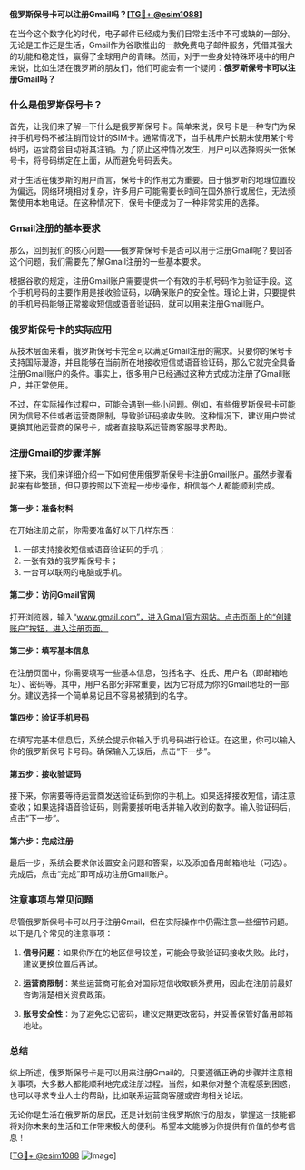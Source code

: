 **俄罗斯保号卡可以注册Gmail吗？[[TG💪+ @esim1088](https://t.me/s/esim1088)]**

在当今这个数字化的时代，电子邮件已经成为我们日常生活中不可或缺的一部分。无论是工作还是生活，Gmail作为谷歌推出的一款免费电子邮件服务，凭借其强大的功能和稳定性，赢得了全球用户的青睐。然而，对于一些身处特殊环境中的用户来说，比如生活在俄罗斯的朋友们，他们可能会有一个疑问：**俄罗斯保号卡可以注册Gmail吗？**

### 什么是俄罗斯保号卡？

首先，让我们来了解一下什么是俄罗斯保号卡。简单来说，保号卡是一种专门为保持手机号码不被注销而设计的SIM卡。通常情况下，当手机用户长期未使用某个号码时，运营商会自动将其注销。为了防止这种情况发生，用户可以选择购买一张保号卡，将号码绑定在上面，从而避免号码丢失。

对于生活在俄罗斯的用户而言，保号卡的作用尤为重要。由于俄罗斯的地理位置较为偏远，网络环境相对复杂，许多用户可能需要长时间在国外旅行或居住，无法频繁使用本地电话。在这种情况下，保号卡便成为了一种非常实用的选择。

### Gmail注册的基本要求

那么，回到我们的核心问题——俄罗斯保号卡是否可以用于注册Gmail呢？要回答这个问题，我们需要先了解Gmail注册的一些基本要求。

根据谷歌的规定，注册Gmail账户需要提供一个有效的手机号码作为验证手段。这个手机号码的主要作用是接收验证码，以确保账户的安全性。理论上讲，只要提供的手机号码能够正常接收短信或语音验证码，就可以用来注册Gmail账户。

### 俄罗斯保号卡的实际应用

从技术层面来看，俄罗斯保号卡完全可以满足Gmail注册的需求。只要你的保号卡支持国际漫游，并且能够在当前所在地接收短信或语音验证码，那么它就完全具备注册Gmail账户的条件。事实上，很多用户已经通过这种方式成功注册了Gmail账户，并正常使用。

不过，在实际操作过程中，可能会遇到一些小问题。例如，有些俄罗斯保号卡可能因为信号不佳或者运营商限制，导致验证码接收失败。这种情况下，建议用户尝试更换其他运营商的保号卡，或者直接联系运营商客服寻求帮助。

### 注册Gmail的步骤详解

接下来，我们来详细介绍一下如何使用俄罗斯保号卡注册Gmail账户。虽然步骤看起来有些繁琐，但只要按照以下流程一步步操作，相信每个人都能顺利完成。

#### 第一步：准备材料

在开始注册之前，你需要准备好以下几样东西：

1. 一部支持接收短信或语音验证码的手机；
2. 一张有效的俄罗斯保号卡；
3. 一台可以联网的电脑或手机。

#### 第二步：访问Gmail官网

打开浏览器，输入“www.gmail.com”，进入Gmail官方网站。点击页面上的“创建账户”按钮，进入注册页面。

#### 第三步：填写基本信息

在注册页面中，你需要填写一些基本信息，包括名字、姓氏、用户名（即邮箱地址）、密码等。其中，用户名部分非常重要，因为它将成为你的Gmail地址的一部分。建议选择一个简单易记且不容易被猜到的名字。

#### 第四步：验证手机号码

在填写完基本信息后，系统会提示你输入手机号码进行验证。在这里，你可以输入你的俄罗斯保号卡号码。确保输入无误后，点击“下一步”。

#### 第五步：接收验证码

接下来，你需要等待运营商发送验证码到你的手机上。如果选择接收短信，请注意查收；如果选择语音验证码，则需要接听电话并输入收到的数字。输入验证码后，点击“下一步”。

#### 第六步：完成注册

最后一步，系统会要求你设置安全问题和答案，以及添加备用邮箱地址（可选）。完成后，点击“完成”即可成功注册Gmail账户。

### 注意事项与常见问题

尽管俄罗斯保号卡可以用于注册Gmail，但在实际操作中仍需注意一些细节问题。以下是几个常见的注意事项：

1. **信号问题**：如果你所在的地区信号较差，可能会导致验证码接收失败。此时，建议更换位置后再试。
   
2. **运营商限制**：某些运营商可能会对国际短信收取额外费用，因此在注册前最好咨询清楚相关资费政策。

3. **账号安全性**：为了避免忘记密码，建议定期更改密码，并妥善保管好备用邮箱地址。

### 总结

综上所述，俄罗斯保号卡是可以用来注册Gmail的。只要遵循正确的步骤并注意相关事项，大多数人都能顺利地完成注册过程。当然，如果你对整个流程感到困惑，也可以寻求专业人士的帮助，比如联系运营商客服或咨询相关论坛。

无论你是生活在俄罗斯的居民，还是计划前往俄罗斯旅行的朋友，掌握这一技能都将对你未来的生活和工作带来极大的便利。希望本文能够为你提供有价值的参考信息！

[[TG💪+ @esim1088](https://t.me/s/esim1088) ![Image](https://i.postimg.cc/4NQfJmqS/Snipaste-2025-05-13-00-14-12.png)]
